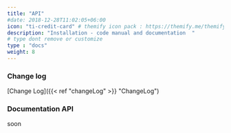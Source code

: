 ```yaml
---
title: "API"
#date: 2018-12-28T11:02:05+06:00
icon: "ti-credit-card" # themify icon pack : https://themify.me/themify-icons
description: "Installation - code manual and documentation  "
# type dont remove or customize
type : "docs"
weight: 8
---
```


### Change log

[Change Log]({{< ref "changeLog" >}} "ChangeLog")


### Documentation API

soon
